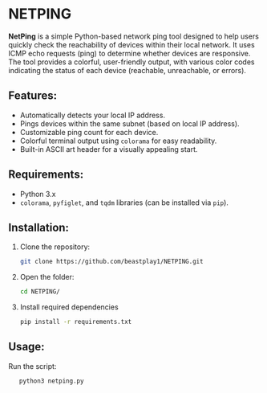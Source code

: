 # NETPING

**NetPing** is a simple Python-based network ping tool designed to help users quickly check the reachability of devices within their local network. It uses ICMP echo requests (ping) to determine whether devices are responsive. The tool provides a colorful, user-friendly output, with various color codes indicating the status of each device (reachable, unreachable, or errors).

## Features:
- Automatically detects your local IP address.
- Pings devices within the same subnet (based on local IP address).
- Customizable ping count for each device.
- Colorful terminal output using `colorama` for easy readability.
- Built-in ASCII art header for a visually appealing start.

## Requirements:
- Python 3.x
- `colorama`, `pyfiglet`, and `tqdm` libraries (can be installed via `pip`).

## Installation:
1. Clone the repository:
   ```bash
   git clone https://github.com/beastplay1/NETPING.git
2. Open the folder:
   ```bash
   cd NETPING/
3. Install required dependencies
   ```bash
   pip install -r requirements.txt
   ```

## Usage:
Run the script:
```bash
   python3 netping.py
```

